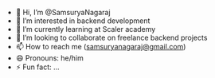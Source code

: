 - 👋 Hi, I’m @SamsuryaNagaraj
- 👀 I’m interested in backend development
- 🌱 I’m currently learning at Scaler academy
- 💞️ I’m looking to collaborate on freelance backend projects
- 📫 How to reach me (samsuryanagaraj@gmail.com)
- 😄 Pronouns: he/him
- ⚡ Fun fact: ...

<!---
SamsuryaNagaraj/SamsuryaNagaraj is a ✨ special ✨ repository because its `README.md` (this file) appears on your GitHub profile.
You can click the Preview link to take a look at your changes.
--->
